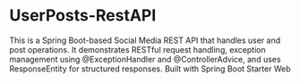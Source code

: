 # UserPosts-RestAPI
This is a Spring Boot-based Social Media REST API that handles user and post operations. It demonstrates RESTful request handling, exception management using @ExceptionHandler and @ControllerAdvice, and uses ResponseEntity for structured responses. Built with Spring Boot Starter Web
